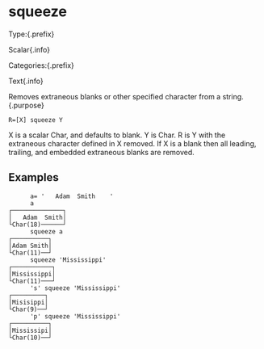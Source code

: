 # squeeze

Type:{.prefix}

Scalar{.info}

Categories:{.prefix}

Text{.info}

Removes extraneous blanks or other specified character from a string.{.purpose}

~~~
R=[X] squeeze Y
~~~

X is a scalar Char, and defaults to blank. Y is Char. R is Y with the extraneous character defined
in X removed. If X is a blank then all leading, trailing, and embedded extraneous blanks are removed.

## Examples

~~~
      a= '   Adam  Smith    '
      a
┌──────────────┐
│   Adam  Smith│
└Char(18)──────┘
      squeeze a
┌──────────┐
│Adam Smith│
└Char(11)──┘
      squeeze 'Mississippi'
┌───────────┐
│Mississippi│
└Char(11)───┘
      's' squeeze 'Mississippi'
┌─────────┐
│Misisippi│
└Char(9)──┘
      'p' squeeze 'Mississippi'
┌──────────┐
│Mississipi│
└Char(10)──┘
~~~

